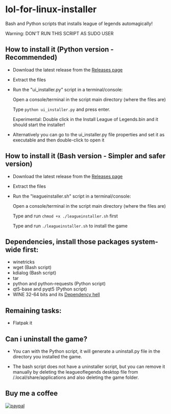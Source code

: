 # lol-for-linux-installer
Bash and Python scripts that installs league of legends automagically!

Warning: DON'T RUN THIS SCRIPT AS SUDO USER

## How to install it (Python version - Recommended)
- Download the latest release from the [Releases page](https://github.com/kassindornelles/lol-for-linux-bash-installer/releases)
- Extract the files
- Run the "ui_installer.py" script in a terminal/console:

  Open a console/terminal in the script main directory (where the files are)

  Type `python ui_installer.py` and press enter.
  
  Experimental: Double click in the Install League of Legends.bin and it should start the installer!
  
- Alternatively you can go to the ui_installer.py file properties and set it as executable and then double-click to open it

## How to install it (Bash version - Simpler and safer version)
- Download the latest release from the [Releases page](https://github.com/kassindornelles/lol-for-linux-bash-installer/releases)
- Extract the files
- Run the "leagueinstaller.sh" script in a terminal/console:

   Open a console/terminal in the script main directory (where the files are)

   Type and run ```chmod +x ./leagueinstaller.sh``` first
   
   Type and run `./leagueinstaller.sh` to install the game


## Dependencies, install those packages system-wide first:
- winetricks
- wget (Bash script)
- kdialog (Bash script)
- tar
- python and python-requests (Python script)
- qt5-base and pyqt5 (Python script)
- WINE 32-64 bits and its [Dependency hell](https://www.gloriouseggroll.tv/how-to-get-out-of-wine-dependency-hell/)

## Remaining tasks:
- Flatpak it

## Can i uninstall the game?
- You can with the Python script, it will generate a uninstall.py file in the directory you installed the game.

- The bash script does not have a uninstaller script, but you can remove it manually by deleting the leagueoflegends desktop file from /.local/share/applications and also deleting the game folder.

## Buy me a coffee
[![paypal](https://www.paypalobjects.com/en_US/i/btn/btn_donateCC_LG.gif)](https://www.paypal.com/donate/?hosted_button_id=9D3JQM8NAYS98)
